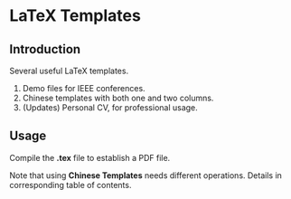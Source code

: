 # LaTeX Templates

## Introduction
Several useful LaTeX templates.

1. Demo files for IEEE conferences.
2. Chinese templates with both one and two columns.
3. (Updates) Personal CV, for professional usage.

## Usage
Compile the __.tex__ file to establish a PDF file.

Note that using __Chinese Templates__ needs different operations. Details in corresponding table of contents.